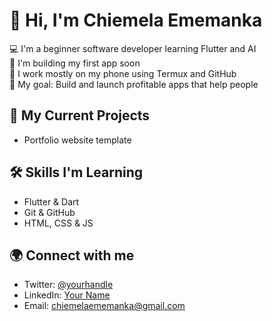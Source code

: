 # 👋 Hi, I'm Chiemela Ememanka

💻 I'm a beginner software developer learning Flutter and AI  
🚀 I'm building my first app soon  
📱 I work mostly on my phone using Termux and GitHub  
🎯 My goal: Build and launch profitable apps that help people

## 📌 My Current Projects
- Portfolio website template

## 🛠️ Skills I'm Learning
- Flutter & Dart
- Git & GitHub
- HTML, CSS & JS

## 🌍 Connect with me
- Twitter: [@yourhandle](https://twitter.com/yourhandle)
- LinkedIn: [Your Name](https://linkedin.com/in/your-link)
- Email: chiemelaememanka@gmail.com

<!-- Let's grow together! -->

